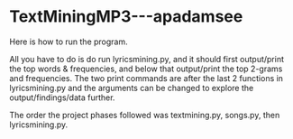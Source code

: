 # TextMiningMP3---apadamsee

Here is how to run the program.

All you have to do is do run lyricsmining.py, and it should first output/print the top words & frequencies,
  and below that output/print the top 2-grams and frequencies.
The two print commands are after the last 2 functions in lyricsmining.py and the arguments can be changed to explore the output/findings/data further.



The order the project phases followed was textmining.py, songs.py, then lyricsmining.py.
